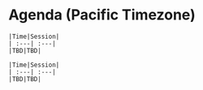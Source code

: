 # Agenda (Pacific Timezone)


````{tabbed} Friday (December 2)
|Time|Session|
| :---| :---|
|TBD|TBD|
````


````{tabbed} Saturday (December 3)
|Time|Session|
| :---| :---|
|TBD|TBD|
````
